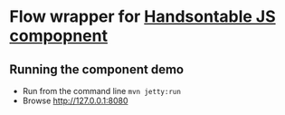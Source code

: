 # Flow wrapper for [Handsontable JS compopnent](https://handsontable.com)
## Running the component demo
- Run from the command line `mvn jetty:run`
- Browse http://127.0.0.1:8080

